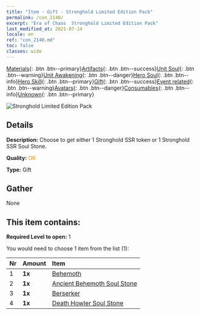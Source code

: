 ```yaml
---
title: "Item - Gift - Stronghold Limited Edition Pack"
permalink: /con_2140/
excerpt: "Era of Chaos  Stronghold Limited Edition Pack"
last_modified_at: 2021-07-14
locale: en
ref: "con_2140.md"
toc: false
classes: wide
---
```

 [Materials](/Items/){: .btn .btn--primary}[Artifacts](/Items/Artifacts/){: .btn .btn--success}[Unit Soul](/Items/UnitSoul/){: .btn .btn--warning}[Unit Awakening](/Items/UnitAwakening/){: .btn .btn--danger}[Hero Soul](/Items/HeroSoul/){: .btn .btn--info}[Hero Skill](/Items/HeroSkill/){: .btn .btn--primary}[Gift](/Items/Gift/){: .btn .btn--success}[Event related](/Items/Events/){: .btn .btn--warning}[Avatars](/Items/Avatars/){: .btn .btn--danger}[Consumables](/Items/Consumables/){: .btn .btn--info}[Unknown](/Items/Unknown/){: .btn .btn--primary}

 ![Stronghold Limited Edition Pack](/images/t/i_994004.png)

## Details
 **Description:** Choose to get either 1 Stronghold SSR token or 1 Stronghold SSR Soul Stone.

 **Quality:** <span style="color: #FF8C00">OK</span>

 **Type:** Gift

## Gather

  None

## This item contains:

 **Required Level to open:** 1

 You would need to choose 1 item from the list (1):

  | Nr | Amount |     Item    |
  |:---|:-------|:------------|
  | 1 |  **1x** | [Behemoth](/Items/unt_223/) |  | 
  | 2 |  **1x** | [Ancient Behemoth Soul Stone](/Items/unt_311/) |  | 
  | 3 |  **1x** | [Berserker](/Items/unt_224/) |  | 
  | 4 |  **1x** | [Death Howler Soul Stone](/Items/unt_312/) |  | 
